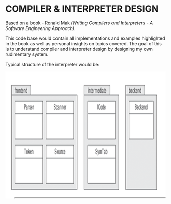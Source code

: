 # COMPILER & INTERPRETER DESIGN
Based on a book - Ronald Mak _(Writing Compilers and Interpreters - A Software Engineering Approach)_.

This code base would contain all implementations and examples highlighted in the book as well as personal insights on topics covered. The goal of this is to understand compiler and interpreter design by designing my own rudimentary system.

Typical structure of the interpreter would be:

<img src="src/main/resources/1.png" height=400 width=600>
